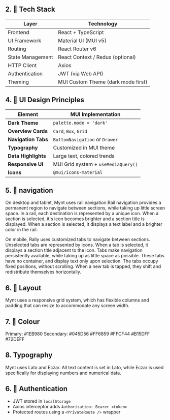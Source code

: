 ## 2. 🧱 Tech Stack

| Layer            | Technology            |
|------------------|------------------------|
| Frontend         | React + TypeScript     |
| UI Framework     | Material UI (MUI v5)   |
| Routing          | React Router v6        |
| State Management | React Context / Redux (optional) |
| HTTP Client      | Axios                  |
| Authentication   | JWT (via Web API)      |
| Theming          | MUI Custom Theme (dark mode first) |

## 4. 🎨 UI Design Principles

| Element             | MUI Implementation                    |
|---------------------|----------------------------------------|
| **Dark Theme**      | `palette.mode = 'dark'`               |
| **Overview Cards**  | `Card`, `Box`, `Grid`                 |
| **Navigation Tabs** | `BottomNavigation` or `Drawer`        |
| **Typography**      | Customized in MUI theme               |
| **Data Highlights** | Large text, colored trends            |
| **Responsive UI**   | MUI Grid system + `useMediaQuery()`   |
| **Icons**           | `@mui/icons-material`                 |

## 5. 🎨 navigation

On desktop and tablet, Mynt uses rail navigation.Rail navigation provides a permanent region to navigate between sections, while taking up little screen space.
In a rail, each destination is represented by a unique icon. When a section is selected, it's icon becomes brighter and a section title is displayed.
When a section is selected, it displays a text label and a brighter color in the rail.

On mobile, Rally uses customized tabs to navigate between sections.
Unselected tabs are represented by icons. When a tab is selected, it displays a section title adjacent to the icon. Tabs make navigation persistently available, while taking up as little space as possible.
These tabs have no container, and display text only upon selection.
The tabs occupy fixed positions, without scrolling. When a new tab is tapped, they shift and redistribute themselves horizontally.

## 6. 🎨 Layout

Mynt uses a responsive grid system, which has flexible columns and padding that can resize to accommodate any screen width.

## 7. 🎨 Colour

Primary: #1EB980
Secondary: #045D56
#FF6859
#FFCF44
#B15DFF
#72DEFF

## 8. Typography

Mynt uses Lato and Eczar. 
All text content is set in Lato, while Eczar is used specifically for displaying numbers and numerical data.


## 6. 🔐 Authentication

- JWT stored in `localStorage`
- Axios interceptor adds `Authorization: Bearer <token>`
- Protected routes using a `<PrivateRoute />` wrapper


